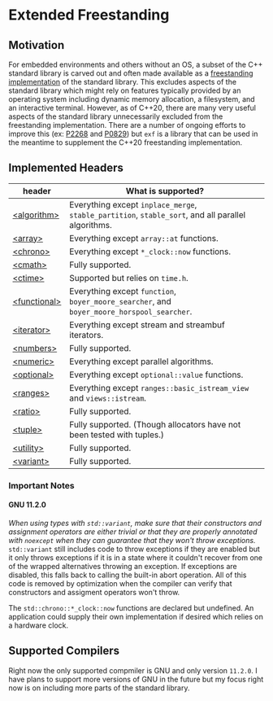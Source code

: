 # Extended Freestanding

## Motivation

For embedded environments and others without an OS, a subset of the C++ standard library is carved out and often made available as a [freestanding implementation](https://en.cppreference.com/w/cpp/freestanding) of the standard library. This excludes aspects of the standard library which might rely on features typically provided by an operating system including dynamic memory allocation, a filesystem, and an interactive terminal. However, as of C++20, there are many very useful aspects of the standard library unnecessarily excluded from the freestanding implementation. There are a number of ongoing efforts to improve this (ex: [P2268](https://www.open-std.org/jtc1/sc22/wg21/docs/papers/2020/p2268r0.html) and [P0829](https://www.open-std.org/jtc1/sc22/wg21/docs/papers/2019/p0829r4.html)) but `exf` is a library that can be used in the meantime to supplement the C++20 freestanding implementation.

## Implemented Headers

| header | What is supported? |
| --- | --- |
| [\<algorithm\>](https://en.cppreference.com/w/cpp/header/algorithm) | Everything except `inplace_merge`, `stable_partition`, `stable_sort`, and all parallel algorithms. |
| [\<array\>](https://en.cppreference.com/w/cpp/header/array) | Everything except `array::at` functions. |
| [\<chrono\>](https://en.cppreference.com/w/cpp/header/chrono) | Everything except `*_clock::now` functions. |
| [\<cmath\>](https://en.cppreference.com/w/cpp/header/cmath) | Fully supported. |
| [\<ctime\>](https://en.cppreference.com/w/cpp/header/ctime) | Supported but relies on `time.h`. |
| [\<functional\>](https://en.cppreference.com/w/cpp/header/functional) | Everything except `function`, `boyer_moore_searcher`, and `boyer_moore_horspool_searcher`. |
| [\<iterator\>](https://en.cppreference.com/w/cpp/header/iterator) | Everything except stream and streambuf iterators. |
| [\<numbers\>](https://en.cppreference.com/w/cpp/header/numbers) | Fully supported. |
| [\<numeric\>](https://en.cppreference.com/w/cpp/header/numeric) | Everything except parallel algorithms. |
| [\<optional\>](https://en.cppreference.com/w/cpp/header/optional) | Everything except `optional::value` functions. |
| [\<ranges\>](https://en.cppreference.com/w/cpp/header/ranges) | Everything except `ranges::basic_istream_view` and `views::istream`. |
| [\<ratio\>](https://en.cppreference.com/w/cpp/header/ratio) | Fully supported. |
| [\<tuple\>](https://en.cppreference.com/w/cpp/header/tuple) | Fully supported. (Though allocators have not been tested with tuples.) |
| [\<utility\>](https://en.cppreference.com/w/cpp/header/utility) | Fully supported. |
| [\<variant\>](https://en.cppreference.com/w/cpp/header/variant) | Fully supported. |

### Important Notes

#### GNU 11.2.0
_When using types with `std::variant`, make sure that their constructors and assignment operators are either trivial or that they are properly annotated with `noexcept` when they can guarantee that they won't throw exceptions._ `std::variant` still includes code to throw exceptions if they are enabled but it only throws exceptions if it is in a state where it couldn't recover from one of the wrapped alternatives throwing an exception. If exceptions are disabled, this falls back to calling the built-in abort operation. All of this code is removed by optimization when the compiler can verify that constructors and assigment operators won't throw.

The `std::chrono::*_clock::now` functions are declared but undefined. An application could supply their own implementation if desired which relies on a hardware clock.

## Supported Compilers

Right now the only supported compmiler is GNU and only version `11.2.0`. I have plans to support more versions of GNU in the future but my focus right now is on including more parts of the standard library.
